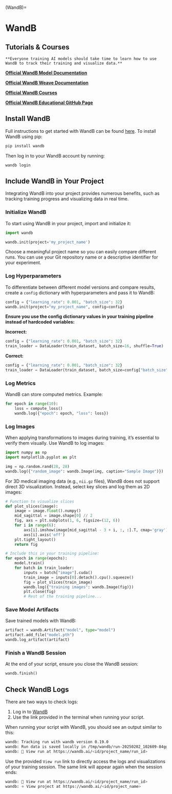 (WandB)=
# WandB

## Tutorials & Courses

```{note}
**Everyone training AI models should take time to learn how to use WandB to track their training and visualize data.**
```

[**Official WandB Model Documentation**](https://docs.wandb.ai/?_gl=1*gp3xf8*_gcl_au*NjI3ODIyMzguMTczMzQxNzc1OA..)

[**Official WandB Weave Documentation**](https://weave-docs.wandb.ai/?utm_source=app&utm_medium=app&utm_campaign=weave-nudge)

[**Official WandB Courses**](https://www.wandb.courses/pages/w-b-courses)

[**Official WandB Educational GitHub Page**](https://github.com/wandb/edu)

## Install WandB

Full instructions to get started with WandB can be found [here](https://docs.wandb.ai/quickstart/).
To install WandB using pip:

```bash
pip install wandb
```

Then log in to your WandB account by running:

```bash
wandb login
```

## Include WandB in Your Project

Integrating WandB into your project provides numerous benefits, such as tracking training progress and visualizing data in real time.

### Initialize WandB

To start using WandB in your project, import and initialize it:

```python
import wandb

wandb.init(project='my_project_name')
```

Choose a meaningful project name so you can easily compare different runs. You can use your Git repository name or a descriptive identifier for your experiment.

### Log Hyperparameters

To differentiate between different model versions and compare results, create a `config` dictionary with hyperparameters and pass it to WandB:

```python
config = {"learning_rate": 0.001, "batch_size": 32}
wandb.init(project="my_project_name", config=config)
```

**Ensure you use the config dictionary values in your training pipeline instead of hardcoded variables:**

**Incorrect:**
```python
config = {"learning_rate": 0.001, "batch_size": 32}
train_loader = DataLoader(train_dataset, batch_size=16, shuffle=True)
```

**Correct:**
```python
config = {"learning_rate": 0.001, "batch_size": 32}
train_loader = DataLoader(train_dataset, batch_size=config["batch_size"], shuffle=True)
```

### Log Metrics

WandB can store computed metrics. Example:

```python
for epoch in range(10):
    loss = compute_loss()
    wandb.log({"epoch": epoch, "loss": loss})
```

### Log Images

When applying transformations to images during training, it’s essential to verify them visually. Use WandB to log images:

```python
import numpy as np
import matplotlib.pyplot as plt

img = np.random.rand(28, 28)
wandb.log({"random_image": wandb.Image(img, caption="Sample Image")})
```

For 3D medical imaging data (e.g., `nii.gz` files), WandB does not support direct 3D visualization. Instead, select key slices and log them as 2D images:

```python
# Function to visualize slices
def plot_slices(image):
    image = image.float().numpy()
    mid_sagittal = image.shape[0] // 2
    fig, axs = plt.subplots(1, 6, figsize=(12, 6))
    for i in range(6):
        axs[i].imshow(image[mid_sagittal - 3 + i, :, :].T, cmap='gray')
        axs[i].axis('off')
    plt.tight_layout()
    return fig

# Include this in your training pipeline:
for epoch in range(epochs):
    model.train()
    for batch in train_loader:
        inputs = batch["image"].cuda()
        train_image = inputs[0].detach().cpu().squeeze()
        fig = plot_slices(train_image)
        wandb.log({"training images": wandb.Image(fig)})
        plt.close(fig)
        # Rest of the training pipeline...
```

### Save Model Artifacts

Save trained models with WandB:

```python
artifact = wandb.Artifact("model", type="model")
artifact.add_file("model.pth")
wandb.log_artifact(artifact)
```

### Finish a WandB Session

At the end of your script, ensure you close the WandB session:

```python
wandb.finish()  
```

## Check WandB Logs

There are two ways to check logs:

1. Log in to [WandB](https://wandb.ai/)
2. Use the link provided in the terminal when running your script.

When running your script with WandB, you should see an output similar to this:

```bash
wandb: Tracking run with wandb version 0.19.0
wandb: Run data is saved locally in /tmp/wandb/run-20250202_102609-84gg26e2
wandb: 🚀 View run at https://wandb.ai/<id/project_name/run_id>
```

Use the provided `View run` link to directly access the logs and visualizations of your training session. The same link will appear again when the session ends:

```bash
wandb: 🚀 View run at https://wandb.ai/<id/project_name/run_id>
wandb: ⭐ View project at https://wandb.ai/<id/project_name>
```

